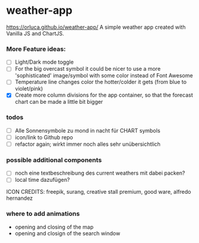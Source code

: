 # weather-app

https://orluca.github.io/weather-app/
A simple weather app created with Vanilla JS and ChartJS.

### More Feature ideas:

- [ ] Light/Dark mode toggle
- [ ] For the big overcast symbol it could be nicer to use a more 'sophisticated' image/symbol with some color instead of Font Awesome
- [ ] Temperature line changes color the hotter/colder it gets (from blue to violet/pink)
- [x] Create more column divisions for the app container, so that the forecast chart can be made a little bit bigger

### todos

- [ ] Alle Sonnensymbole zu mond in nacht für CHART symbols
- [ ] icon/link to Github repo
- [ ] refactor again; wirkt immer noch alles sehr unübersichtlich

### possible additional components

- [ ] noch eine textbeschreibung des current weathers mit dabei packen?
- [ ] local time dazufügen?

ICON CREDITS: freepik, surang, creative stall premium, good ware, alfredo hernandez

### where to add animations

- opening and closing of the map
- opening and closign of the search window
